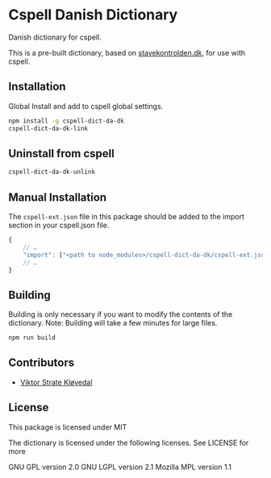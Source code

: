 # Cspell Danish Dictionary

Danish dictionary for cspell.

This is a pre-built dictionary, based on [stavekontrolden.dk](http://www.stavekontrolden.dk/main/top/index.php), for use with cspell.

## Installation

Global Install and add to cspell global settings.

```sh
npm install -g cspell-dict-da-dk
cspell-dict-da-dk-link
```

## Uninstall from cspell

```sh
cspell-dict-da-dk-unlink
```

## Manual Installation

The `cspell-ext.json` file in this package should be added to the import section in your cspell.json file.

```javascript
{
    // …
    "import": ["<path to node_modules>/cspell-dict-da-dk/cspell-ext.json"],
    // …
}
```

## Building

Building is only necessary if you want to modify the contents of the dictionary. Note: Building will take a few minutes for large files.

```sh
npm run build
```

## Contributors

- [Viktor Strate Kløvedal](https://github.com/viktorstrate)

## License

This package is licensed under MIT

The dictionary is licensed under the following licenses. See LICENSE for more

GNU GPL version 2.0
GNU LGPL version 2.1
Mozilla MPL version 1.1

<!---
cspell:locale da,en
cspell:ignore Kløvedal
-->
